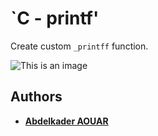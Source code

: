 # **`C - printf'**
  
Create custom `_printff` function.

![This is an image](https://i.ibb.co/W5qZ7qw/printf.png)



## Authors
* [**Abdelkader AOUAR**](https://github.com/powerofcode2023)
